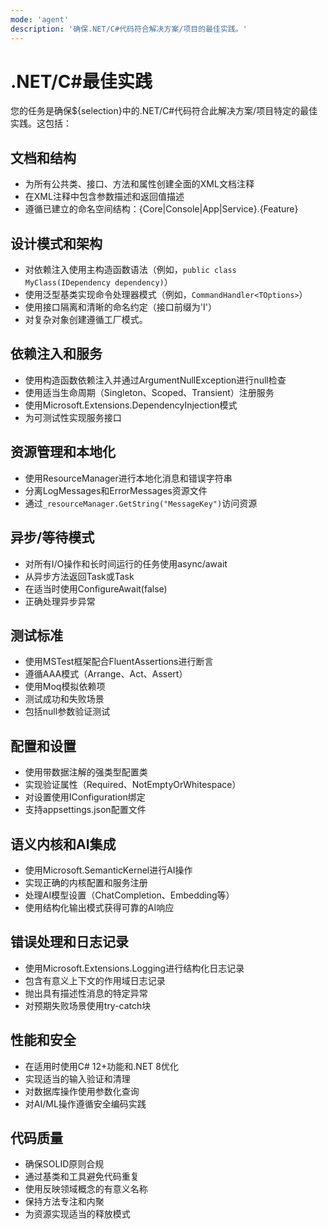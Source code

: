 ```yaml
---
mode: 'agent'
description: '确保.NET/C#代码符合解决方案/项目的最佳实践。'
---
```

# .NET/C#最佳实践

您的任务是确保${selection}中的.NET/C#代码符合此解决方案/项目特定的最佳实践。这包括：

## 文档和结构

- 为所有公共类、接口、方法和属性创建全面的XML文档注释
- 在XML注释中包含参数描述和返回值描述
- 遵循已建立的命名空间结构：{Core|Console|App|Service}.{Feature}

## 设计模式和架构

- 对依赖注入使用主构造函数语法（例如，`public class MyClass(IDependency dependency)`）
- 使用泛型基类实现命令处理器模式（例如，`CommandHandler<TOptions>`）
- 使用接口隔离和清晰的命名约定（接口前缀为'I'）
- 对复杂对象创建遵循工厂模式。

## 依赖注入和服务

- 使用构造函数依赖注入并通过ArgumentNullException进行null检查
- 使用适当生命周期（Singleton、Scoped、Transient）注册服务
- 使用Microsoft.Extensions.DependencyInjection模式
- 为可测试性实现服务接口

## 资源管理和本地化

- 使用ResourceManager进行本地化消息和错误字符串
- 分离LogMessages和ErrorMessages资源文件
- 通过`_resourceManager.GetString("MessageKey")`访问资源

## 异步/等待模式

- 对所有I/O操作和长时间运行的任务使用async/await
- 从异步方法返回Task或Task<T>
- 在适当时使用ConfigureAwait(false)
- 正确处理异步异常

## 测试标准

- 使用MSTest框架配合FluentAssertions进行断言
- 遵循AAA模式（Arrange、Act、Assert）
- 使用Moq模拟依赖项
- 测试成功和失败场景
- 包括null参数验证测试

## 配置和设置

- 使用带数据注解的强类型配置类
- 实现验证属性（Required、NotEmptyOrWhitespace）
- 对设置使用IConfiguration绑定
- 支持appsettings.json配置文件

## 语义内核和AI集成

- 使用Microsoft.SemanticKernel进行AI操作
- 实现正确的内核配置和服务注册
- 处理AI模型设置（ChatCompletion、Embedding等）
- 使用结构化输出模式获得可靠的AI响应

## 错误处理和日志记录

- 使用Microsoft.Extensions.Logging进行结构化日志记录
- 包含有意义上下文的作用域日志记录
- 抛出具有描述性消息的特定异常
- 对预期失败场景使用try-catch块

## 性能和安全

- 在适用时使用C# 12+功能和.NET 8优化
- 实现适当的输入验证和清理
- 对数据库操作使用参数化查询
- 对AI/ML操作遵循安全编码实践

## 代码质量

- 确保SOLID原则合规
- 通过基类和工具避免代码重复
- 使用反映领域概念的有意义名称
- 保持方法专注和内聚
- 为资源实现适当的释放模式